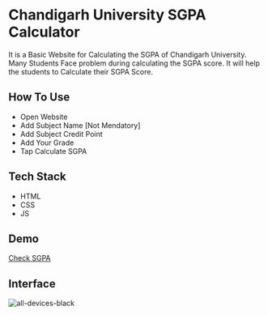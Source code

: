 # Chandigarh University SGPA Calculator

It is a Basic Website for Calculating the SGPA of Chandigarh University. Many Students Face problem during calculating the SGPA score. It will help the students to Calculate their SGPA Score.

## How To Use

- Open Website
- Add Subject Name [Not Mendatory]
- Add Subject Credit Point
- Add Your Grade
- Tap Calculate SGPA

## Tech Stack

- HTML
- CSS
- JS

## Demo

[Check SGPA](https://cusgpa.netlify.app)

## Interface
![all-devices-black](https://github.com/subhadipbhowmik/Cu-SGPA-Calculator/assets/57017965/12e8b1fc-54ae-40e4-b5b9-07feefd31ff6)
